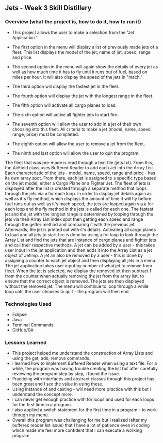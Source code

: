 ## Jets - Week 3 Skill Distillery


### Overview (what the project is, how to do it, how to run it)
- This project allows the user to make a selection from the "Jet Application."

- The first option in the menu will display a list of previously made jets of a fleet. This list displays the model of the jet, name of jet, speed, range and price.

- The second option in the menu will again show the details of every jet as well as how much time it has to fly until it runs out of fuel, based on miles per hour. It will also display the speed of the jets in "mach."

- The third option will display the fastest jet in the fleet.

- The fourth option will display the jet with the longest range in the fleet.

- The fifth option will activate all cargo planes to load.

- The sixth option will active all fighter jets to start fire. 

- The seventh option will allow the user to add in a jet of their own choosing into this fleet. All criteria to make a jet (model, name, speed, range, price) must be completed. 

- The eighth option will allow the user to remove a jet from the fleet. 

- The ninth and last option will allow the user to quit the program.

The fleet that was pre-made is read through a text file (jets.txt). From this, the AirField class uses Buffered Reader to add each Jet into the Array List. Each characteristic of the jets - model, name, speed, range and price - has its own array spot. From there, each jet is assigned to a specific type based on the jet model, either a Cargo Plane or a Fighter Jet. 
The fleet of jets is displayed after the list is created through a separate method that loops through the jets via a for each loop. 
In order to display jet details again as well as it's fly method, which displays the amount of time it will fly before fuel runs out as well as it's mach speed, the jets are looped again via a for each loop and the fly method in the jets is called for each one.
The fastest jet and the jet with the longest range is determined by looping through the jets via their Array List index spot then getting each speed and range through the getter method and comparing it with the previous jet. Afterwards, the jet is printed out with it's details.
Activating all cargo planes to load and all jets to start fire is done by using a for loop to look through the Array List and find the jets that are instance of cargo planes and fighter jets and call their respective methods.
A jet can be added by a user - this takes user input in the jet application and then adds it into the Array List as a jet object of JetImp.
A jet an also be removed by a user - this is done by assigning a counter to each jet object and then displaying all jets in a menu. The jet application takes user input by number of what jet to remove from fleet. When the jet is selected, we display the removed jet then subtract 1 from the counter when actually removing the jet from the array list, to ensure that the correct object is removed. The jets are then displayed without the removed jet. 
The menu will continue to loop through a while loop until the user chooses to quit - the program will then end.


### Technologies Used
- Eclipse
- Java
- Terminal Commands
- GitHub/Git 


### Lessons Learned
- This project helped me understand the construction of Array Lists and using the get, add, remove commands. 
- I learned how to implement Buffered Reader when using a text file. For a while, the program was having trouble creating the list but after carefully reviewing the program step by step, I found the issue. 
- Practicing with interfaces and abstract classes through this project has been great and I see the value in using these.
- Using instance of and casting - will need more practice with this but I understand the concept more. 
- I can never get enough practice with for loops and used for each loops for the first time in a program.
- I also applied a switch statement for the first time in a program - to work through my menu. 
- Overall this program was challenging for me but I realized (after my buffered reader list issue) that I have a lot of patience even in coding which made me feel more confident that I can execute a working program. 